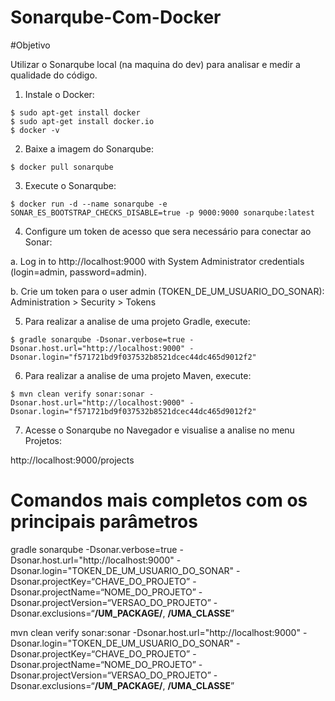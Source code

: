 # Sonarqube-Com-Docker

#Objetivo

Utilizar o Sonarqube local (na maquina do dev) para analisar e medir a qualidade do código.

1) Instale o Docker:

```
$ sudo apt-get install docker
$ sudo apt-get install docker.io
$ docker -v
```

2) Baixe a imagem do Sonarqube:
```
$ docker pull sonarqube
```

3) Execute o Sonarqube:
```
$ docker run -d --name sonarqube -e SONAR_ES_BOOTSTRAP_CHECKS_DISABLE=true -p 9000:9000 sonarqube:latest
```

4) Configure um token de acesso que sera necessário para conectar ao Sonar:

a. Log in to http://localhost:9000 with System Administrator credentials (login=admin, password=admin).

b. Crie um token para o user admin (TOKEN_DE_UM_USUARIO_DO_SONAR):  Administration > Security > Tokens

5) Para realizar a analise de uma projeto Gradle, execute:

```
$ gradle sonarqube -Dsonar.verbose=true -Dsonar.host.url="http://localhost:9000" -Dsonar.login="f571721bd9f037532b8521dcec44dc465d9012f2"
```

6) Para realizar a analise de uma projeto Maven, execute:
```
$ mvn clean verify sonar:sonar -Dsonar.host.url="http://localhost:9000" -Dsonar.login="f571721bd9f037532b8521dcec44dc465d9012f2"
```

7) Acesse o Sonarqube no Navegador e visualise a analise no menu Projetos:

http://localhost:9000/projects



# Comandos mais completos com os principais parâmetros

gradle sonarqube -Dsonar.verbose=true -Dsonar.host.url="http://localhost:9000" -Dsonar.login="TOKEN_DE_UM_USUARIO_DO_SONAR" -Dsonar.projectKey=“CHAVE_DO_PROJETO” -Dsonar.projectName=“NOME_DO_PROJETO” -Dsonar.projectVersion=“VERSAO_DO_PROJETO” -Dsonar.exclusions=“**/UM_PACKAGE/**, **/UMA_CLASSE**”


mvn clean verify sonar:sonar -Dsonar.host.url="http://localhost:9000" -Dsonar.login="TOKEN_DE_UM_USUARIO_DO_SONAR" -Dsonar.projectKey=“CHAVE_DO_PROJETO” -Dsonar.projectName=“NOME_DO_PROJETO” -Dsonar.projectVersion=“VERSAO_DO_PROJETO” -Dsonar.exclusions=“**/UM_PACKAGE/**, **/UMA_CLASSE**”

